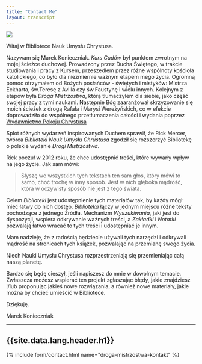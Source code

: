 ```yaml
---
title: "Contact Me"
layout: transcript
---
```


<img class="ui small left floated image" src="/t/pwom/public/img/cmi/marek.jpg">

Witaj w Bibliotece Nauk Umysłu Chrystusa.

Nazywam się Marek Konieczniak. *Kurs Cudów* był punktem zwrotnym na mojej
ścieżce duchowej. Prowadzony przez Ducha Świętego, w trakcie studiowania i
pracy z Kursem, przeszedłem przez różne wspólnoty kościoła katolickiego, co
było dla niezmiernie ważnym etapem mego życia. Ogromną pomoc otrzymałem od
Bożych posłańców - świętych i mistyków: Mistrza Eckharta, św.Teresę z Avilla
czy św.Faustynę i wielu innych. Kolejnym z etapów była  *Droga Mistrzostwa*,
którą tłumaczyłem dla siebie, jako część swojej pracy z tymi naukami. Następnie
Bóg zaaranżował skrzyżowanie się moich ścieżek z drogą Rafała i Marysi
Wereżyńskich, co w efekcie doprowadziło do wspólnego przetłumaczenia całości i
wydania poprzez [Wydawnictwo Pokoju Chrystusa](https://pokojchrystusa.pl)

Splot różnych wydarzeń inspirowanych Duchem sprawił, że Rick Mercer, twórca
*Biblioteki Nauk Umysłu Chrustusa* zgodził się rozszerzyć Bibliotekę o polskie
wydanie *Drogi Mistrzostwa*.

Rick poczuł w 2012 roku, że chce udostępnić treści, które wywarły wpływ na jego
życie. Jak sam mówi: 

>Słyszę we wszystkich tych tekstach ten sam głos, który mówi to samo, choć
>trochę w inny sposób. Jest w nich głęboka mądrość, która w oczywisty sposób
>nie jest z tego świata.

Celem *Biblioteki* jest udostępnienie tych materiałów tak, by każdy mógł mieć
łatwy do nich dostęp. *Biblioteka* łączy w jednym miejscu różne teksty
pochodzące z jednego Źródła. Mechanizm *Wyszukiwania*, jaki jest do dyspozycji,
wspiera odkrywanie ważnych treści, a *Zakładki* i *Notatki* pozwalają łatwo
wracać to tych treści i udostępniać je innym.

Mam nadzieję, że z radością będziecie używali tych narzędzi i odkrywali mądrość
na stronicach tych książek, pozwalając na przemianę swego życia.

Niech Nauki Umysłu Chrystusa rozprzestrzeniają się przemieniając całą naszą
planetę.

Bardzo się będę cieszył, jeśli napiszesz do mnie w dowolnym temacie. Zwłaszcza
możesz wspierać ten projekt zgłaszając błędy, jakie znajdziesz i/lub proponując
jakieś nowe rozwiązania, a również nowe materiały, jakie można by chcieć
umieścić w Bibliotece.

Dziękuję.

Marek Konieczniak

---

## {{site.data.lang.header.h1}}

{% include form/contact.html name="droga-mistrzostwa-kontakt" %}

